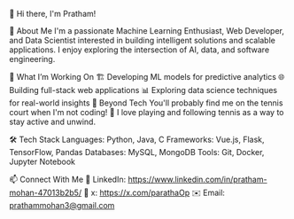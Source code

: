 👋 Hi there, I'm Pratham!


🚀 About Me
I'm a passionate Machine Learning Enthusiast, Web Developer, and Data Scientist interested in building intelligent solutions and scalable applications. I enjoy exploring the intersection of AI, data, and software engineering.


🔭 What I’m Working On
🏗️ Developing ML models for predictive analytics
🌐 Building full-stack web applications
📊 Exploring data science techniques for real-world insights
🎾 Beyond Tech
You'll probably find me on the tennis court when I'm not coding! 🎾 I love playing and following tennis as a way to stay active and unwind.


🛠️ Tech Stack
Languages: Python, Java, C
Frameworks: Vue.js, Flask, TensorFlow, Pandas
Databases: MySQL, MongoDB
Tools: Git, Docker, Jupyter Notebook


📫 Connect With Me
💼 LinkedIn: https://www.linkedin.com/in/pratham-mohan-47013b2b5/
📝 x: https://x.com/parathaOp
✉️ Email: prathammohan3@gmail.com
